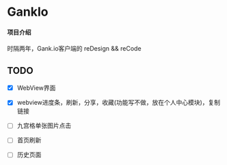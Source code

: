 # GankIo

#### 项目介绍
时隔两年，Gank.io客户端的 reDesign && reCode

## TODO

- [x] WebView界面
- [x] webview进度条，刷新，分享，收藏(功能写不做，放在个人中心模块)，复制链接
- [ ] 九宫格单张图片点击
- [ ] 首页刷新
- [ ] 历史页面

